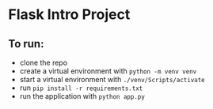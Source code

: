 # Flask Intro Project

## To run:

- clone the repo
- create a virtual environment with `python -m venv venv`
- start a virtual environment with `./venv/Scripts/activate`
- run `pip install -r requirements.txt`
- run the application with `python app.py`
